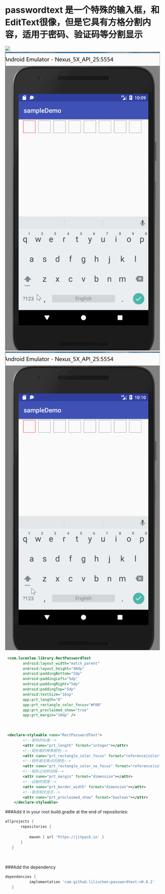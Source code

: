 # passwordtext 是一个特殊的输入框，和EditText很像，但是它具有方格分割内容，适用于密码、验证码等分割显示
[![](https://jitpack.io/v/liliuchen/passwordtext.svg)](https://jitpack.io/#liliuchen/passwordtext)
![](https://github.com/liliuchen/passwordtext/blob/master/app/Screenshots/23456.gif)
![](https://github.com/liliuchen/passwordtext/blob/master/app/Screenshots/234562.gif)
 

```xml
 <com.lucenlee.library.RectPasswordText
        android:layout_width="match_parent"
        android:layout_height="48dp"
        android:paddingBottom="5dp"
        android:paddingLeft="5dp"
        android:paddingRight="5dp"
        android:paddingTop="5dp"
        android:textSize="16sp"
        app:prt_length="8" 
        app:prt_rectangle_color_focus="#F00"
        app:prt_proclaimed_show="true"
        app:prt_margin="10dp" />
        
      
 ```
 ```xml
  <declare-styleable name="RectPasswordText">
         <!--密码的长度-->
         <attr name="prt_length" format="integer"></attr>
         <!--矩形框的聚焦颜色-->
         <attr name="prt_rectangle_color_focus" format="reference|color"></attr>
         <!--矩形框无焦点的颜色-->
         <attr name="prt_rectangle_color_no_focus" format="reference|color"></attr>
         <!--矩形之间的间隔-->
         <attr name="prt_margin" format="dimension"></attr>
         <!--边框的宽度-->
         <attr name="prt_border_width" format="dimension"></attr>
         <!--是否明文显示-->
         <attr name="prt_proclaimed_show" format="boolean"></attr>
     </declare-styleable>
 
 ```
 ###Add it in your root build.gradle at the end of repositories:
 
 
 ```groovy
 allprojects {
 		repositories {
 			
 			maven { url 'https://jitpack.io' }
 		}
 	}
 	
 	
 
 ```
 ###Add the dependency
 ```groovy
 dependencies {
 	        implementation 'com.github.liliuchen:passwordtext:v0.0.2'
 	}
 ```
 
